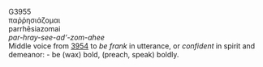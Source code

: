 <body>
  <p>G3955<br>  παῤῥησιάζομαι  <br> parrhēsiazomai  <br><i>par-hray-see-ad‘-zom-ahee </i><br>Middle voice from <a href="g3954.htm">3954</a>  to <i>be</i> <i>frank</i> in utterance, or <i>confident</i> in spirit and demeanor: - be (wax) bold, (preach, speak) boldly.<br></p>
 </body>